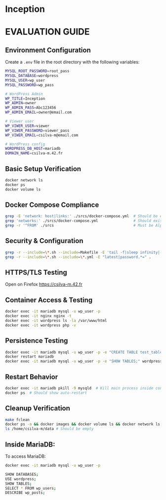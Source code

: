 # Inception
# EVALUATION GUIDE

## Environment Configuration
Create a `.env` file in the root directory with the following variables:

```bash
MYSQL_ROOT_PASSWORD=root_pass
MYSQL_DATABASE=wordpress
MYSQL_USER=wp_user
MYSQL_PASSWORD=wp_pass

# WordPress Admin
WP_TITLE=Inception
WP_ADMIN=owner
WP_ADMIN_PASS=Abc123456
WP_ADMIN_EMAIL=owner@email.com

# Viewer user
WP_VIWER_USER=viewer
WP_VIWER_PASSWORD=viewer_pass
WP_VIWER_EMAIL=csilva-m@email.com

# WordPress config
WORDPRESS_DB_HOST=mariadb
DOMAIN_NAME=csilva-m.42.fr
```

## Basic Setup Verification
```bash
docker network ls
docker ps
docker volume ls
```

## Docker Compose Compliance
```bash
grep -E 'network: host|links:' ./srcs/docker-compose.yml  # Should be empty
grep 'networks:' ./srcs/docker-compose.yml                # Should exist
grep -r '^FROM' ./srcs                                    # Must be Alpine/Debian only
```

## Security & Configuration
```bash
grep -r --include=\*.sh --include=Makefile -E 'tail -f|sleep infinity|--link|nginx \&|bash' .
grep -r --include=\*.sh --include=\*.yml -E "latest|password.*=" .
```

## HTTPS/TLS Testing
Open on Firefox https://csilva-m.42.fr

## Container Access & Testing
```bash
docker exec -it mariadb mysql -u wp_user -p
docker exec -it nginx nginx -t
docker exec -it wordpress ls -la /var/www/html
docker exec -it wordpress php -v
```

## Persistence Testing
```bash
docker exec -it mariadb mysql -u wp_user -p -e "CREATE TABLE test_table (id INT);" wordpress
docker restart mariadb
docker exec -it mariadb mysql -u wp_user -p -e "SHOW TABLES;" wordpress  # Should persist
```

## Restart Behavior
```bash
docker exec -it mariadb pkill -9 mysqld  # Kill main process inside container
docker ps  # Should show auto-restart
```

## Cleanup Verification
```bash
make fclean
docker ps -a && docker images && docker volume ls && docker network ls  # Should be clean
ls /home/csilva-m/data # Should be empty
```

## Inside MariaDB:
To access MariaDB:
```bash
docker exec -it mariadb mysql -u wp_user -p
```

```bash
SHOW DATABASES;
USE wordpress;
SHOW TABLES;
SELECT * FROM wp_users;
DESCRIBE wp_posts;
```